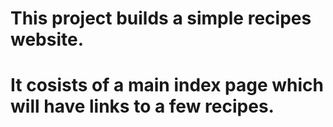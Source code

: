 # This project builds a simple recipes website.
# It cosists of a main index page which will have links to a few recipes.